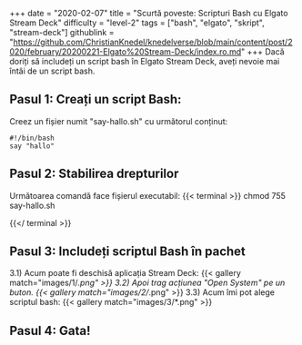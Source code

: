 +++
date = "2020-02-07"
title = "Scurtă poveste: Scripturi Bash cu Elgato Stream Deck"
difficulty = "level-2"
tags = ["bash", "elgato", "skript", "stream-deck"]
githublink = "https://github.com/ChristianKnedel/knedelverse/blob/main/content/post/2020/february/20200221-Elgato%20Stream-Deck/index.ro.md"
+++
Dacă doriți să includeți un script bash în Elgato Stream Deck, aveți nevoie mai întâi de un script bash.
## Pasul 1: Creați un script Bash:
Creez un fișier numit "say-hallo.sh" cu următorul conținut:
```
#!/bin/bash
say "hallo"

```

## Pasul 2: Stabilirea drepturilor
Următoarea comandă face fișierul executabil:
{{< terminal >}}
chmod 755 say-hallo.sh

{{</ terminal >}}

## Pasul 3: Includeți scriptul Bash în pachet
3.1) Acum poate fi deschisă aplicația Stream Deck:
{{< gallery match="images/1/*.png" >}}
3.2) Apoi trag acțiunea "Open System" pe un buton.
{{< gallery match="images/2/*.png" >}}
3.3) Acum îmi pot alege scriptul bash:
{{< gallery match="images/3/*.png" >}}

## Pasul 4: Gata!
